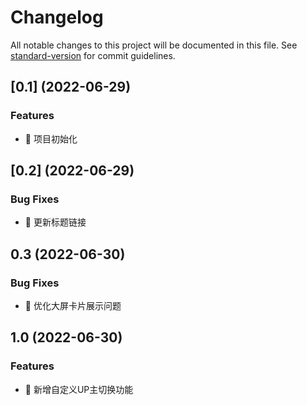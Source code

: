 # Changelog

All notable changes to this project will be documented in this file. See [standard-version](https://github.com/conventional-changelog/standard-version) for commit guidelines.

## [0.1] (2022-06-29)

### Features

- 🚀 项目初始化

## [0.2] (2022-06-29)

### Bug Fixes

- 🧩 更新标题链接

## 0.3 (2022-06-30)

### Bug Fixes

- 🧩 优化大屏卡片展示问题

## 1.0 (2022-06-30)

### Features

- 🚀 新增自定义UP主切换功能
